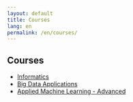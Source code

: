```yaml
---
layout: default
title: Courses
lang: en
permalink: /en/courses/
---
```


<style type="text/css" media="screen">
  .container {
    margin: 10px auto;
    max-width: 600px;
    text-align: center;
  }
  h1 {
    margin: 30px 0;
    font-size: 4em;
    line-height: 1;
    letter-spacing: -1px;
  }
</style>


## Courses

- [Informatics](co/informatica/)
- [Big Data Applications](co/bigdata/)
- [Applied Machine Learning - Advanced](co/appliedML/)

